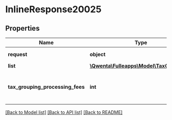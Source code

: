 # InlineResponse20025

## Properties
Name | Type | Description | Notes
------------ | ------------- | ------------- | -------------
**request** | **object** | Origin request | [optional] 
**list** | [**\Qwenta\Fulleapps\Model\TaxGrouping[]**](TaxGrouping.md) |  | [optional] 
**tax_grouping_processing_fees** | **int** | Idenfifiant du regroupement associé aux frais Webshop | [optional] 

[[Back to Model list]](../../README.md#documentation-for-models) [[Back to API list]](../../README.md#documentation-for-api-endpoints) [[Back to README]](../../README.md)

